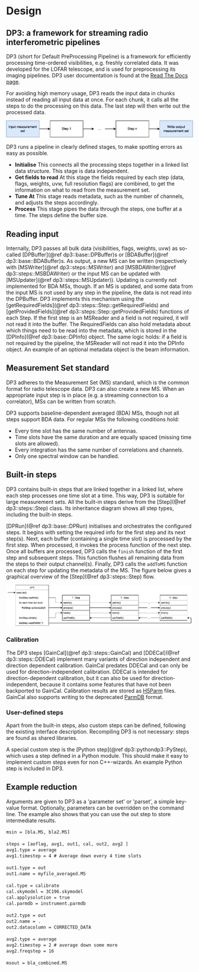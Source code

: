 # Design

## DP3: a framework for streaming radio interferometric pipelines
DP3 (short for Default PreProcessing Pipeline) is a framework
for efficiently processing time-ordered visibilities,
e.g. freshly correlated data. It was developed for the LOFAR
telescope, and is used for preprocessing its imaging pipelines.
DP3 user documentation is found at the [Read The Docs page](../index.html).

For avoiding high memory usage, DP3 reads the input data in chunks instead of reading all input data at once. 
For each chunk, it calls all the steps to do the processing on this data. The last step will then
write out the processed data.

![High level overview of DP3](docs/doxygen/images/diagram.png)

DP3 runs a pipeline in clearly defined stages, to make spotting
errors as easy as possible.
* **Initialise** This connects all the processing steps together in a linked list data structure. This stage is data independent.
* **Get fields to read** At this stage the fields required by each step (data, flags, weights, uvw, full resolution flags) are combined, to get the information on what to read from the measurement set.
* **Tune At** This stage reads metadata, such as the number of channels, and adjusts the steps accordingly.
* **Process** This stage pipes the data through the steps, one buffer at a time. The steps define the buffer size.

## Reading input
Internally, DP3 passes all bulk data (visibilities, flags, weights, uvw) as so-called [DPBuffer](@ref dp3::base::DPBuffer)s or [BDABuffer](@ref dp3::base::BDABuffer)s. As output, a new MS can be written (respectively with [MSWriter](@ref dp3::steps::MSWriter) and [MSBDAWriter](@ref dp3::steps::MSBDAWriter) or the input MS can be updated with [MSUpdater](@ref dp3::steps::MSUpdater)). Updating is currently not implemented for BDA MSs, though. If an MS is updated, and some data from the input MS is not used by any step in the pipeline, the data is not read into the DPBuffer. DP3 implements this mechanism using the [getRequiredFields](@ref dp3::steps::Step::getRequiredFields) and [getProvidedFields](@ref dp3::steps::Step::getProvidedFields) functions of each Step.
If the first step is an MSReader and a field is not required, it will not read it into the buffer.
The RequiredFields can also hold metadata about which things need to be read into the metadata, which is stored in the [DPInfo](@ref dp3::base::DPInfo) object. The same logic holds: if a field is not required by the pipeline, the MSReader will not read it into the DPInfo object. An example of an optional metadata object is the beam information.

## Measurement Set standard
DP3 adheres to the Measurement Set (MS) standard, which is the common format for radio telescope data. DP3 can
also create a new MS. When an appropriate input step is in
place (e.g. a streaming connection to a correlator), MSs can
be written from scratch.

DP3 supports baseline-dependent averaged (BDA) MSs, though not all steps support BDA data.
For regular MSs the following conditions hold:
- Every time slot has the same number of antennas.
- Time slots have the same duration and are equally spaced (missing time slots are allowed).
- Every integration has the same number of correlations and channels.
- Only one spectral window can be handled.

## Built-in steps
DP3 contains built-in steps that are linked together in a linked list, where each step processes one time slot at a time. This way, DP3 is suitable for large measurement sets.
All the built-in steps derive from the [Step](@ref dp3::steps::Step) class. 
Its inheritance diagram shows all step types, including the built-in steps.

[DPRun](@ref dp3::base::DPRun) initialises and orchestrates the configured steps.
It begins with setting the required info for the first step and its next step(s).
Next, each buffer (containing a single time slot) is processed by the first step.
When processed, it invokes the process function of the next step.
Once all buffers are processed, DP3 calls the `finish` function of the first step and subsequent steps. 
This function flushes all remaining data from the steps to their output channel(s).
Finally, DP3 calls the `addToMS` function on each step for updating the metadata of the MS.
The figure below gives a graphical overview of the [Step](@ref dp3::steps::Step) flow.

![Process flow of DP3](docs/doxygen/images/flow.png)

### Calibration
The DP3 steps [GainCal](@ref dp3::steps::GainCal) and [DDECal](@ref dp3::steps::DDECal) implement many variants of direction
independent and direction dependent calibration. GainCal predates DDECal and can only be used for direction-independent calibration. DDECal is intended for direction-dependent calibration, but it can also be used for direction-independent, because it contains some features that have not been backported to GainCal.
Calibration results are stored as [H5Parm](https://github.com/revoltek/losoto/wiki/H5parm-specifications) files. GainCal also supports writing to the deprecated [ParmDB](https://www.astron.nl/lofarwiki/doku.php?id=public:user_software:documentation:makesourcedb) format.

### User-defined steps
Apart from the built-in steps, also custom steps can
be defined, following the existing interface description.
Recompiling DP3 is not necessary: steps are found as shared
libraries.

A special custom step is the [Python step](@ref dp3::pythondp3::PyStep), which uses a step defined in a Python module. 
This should make it easy to implement custom steps even for non C++-wizards. An
example Python step is included in DP3.

## Example reduction
Arguments are given to DP3 as a 'parameter set' or 'parset', a simple
key-value format. Optionally, parameters can be overridden
on the command line. The example also shows that you can 
use the out step to store intermediate results.

    msin = [bla.MS, bla2.MS]

    steps = [aoflag, avg1, out1, cal, out2, avg2 ]
    avg1.type = average
    avg1.timestep = 4 # Average down every 4 time slots

    out1.type = out
    out1.name = myfile_averaged.MS

    cal.type = calibrate
    cal.skymodel = 3C196.skymodel
    cal.applysolution = true
    cal.parmdb = instrument.parmdb

    out2.type = out
    out2.name = .
    out2.datacolumn = CORRECTED_DATA

    avg2.type = average
    avg2.timestep = 2 # average down some more
    avg2.freqstep = 16
    
    msout = bla_combined.MS
